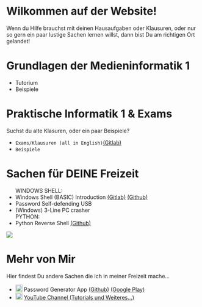 <h1>Wilkommen auf der Website!</h1>
<p>Wenn du Hilfe brauchst mit deinen Hausaufgaben oder Klausuren, oder nur so gern ein paar lustige Sachen lernen willst, dann bist Du am richtigen Ort gelandet!</p>

<h1>Grundlagen der Medieninformatik 1</h1>

<ul>
  <li>Tutorium</li>
  <li>Beispiele</li>
</ul>

<h1>Praktische Informatik 1 & Exams</h1>

Suchst du alte Klasuren, oder ein paar Beispiele?
<ul>
  <li><code>Exams/Klausuren (all in English)</code><a href="https://gitlab.informatik.uni-bremen.de/s_xsipo6/university_stuff/tree/master/2.%20Praktische%20Informatik%201/Exams">(Gitlab)</a></li>
  <li><code>Beispiele</code></li>
</ul>


<h1>Sachen für DEINE Freizeit</h1>

<ul>
  WINDOWS SHELL:
  <li>Windows Shell (BASIC) Introduction <a href="https://gitlab.informatik.uni-bremen.de/s_xsipo6/university_stuff/tree/master/Etc%20in%20der%20Freizeit/Spass%20mit%20SHELL">(Gitlab)</a> <a href="https://github.com/leolion3/University_Stuff/tree/master/Etc%20in%20der%20Freizeit/Spass%20mit%20SHELL">(Github)</a></li>
  <li> Password Self-defending USB </li>
  <li> (Windows) 3-Line PC crasher </li> 
  PYTHON:
  <li> Python Reverse Shell <a href="https://github.com/leolion3/University_Stuff/tree/master/Etc%20in%20der%20Freizeit/Python%20Reverse%20Shell">(Github)</a> </li>
  </ul>
  <img src="https://github.com/leolion3/University_Stuff/blob/master/Data/Shell.PNG?raw=true">

<h1>Mehr von Mir</h1>

Hier findest Du andere Sachen die ich in meiner Freizeit mache...

<ul>
    <li><img src="https://lh3.googleusercontent.com/w_qN0qkMH9B-XmVHDn4GDEFfaISZ3ItJuwahMIqq0BfqW-3_GtLsETiG6URyOy_vKA=s180-rw" width="18" height="18"> Password Generator App <a href="https://github.com/leolion3/App-Tutorial/tree/master/Password_Generator">(Github)</a> <a href="https://play.google.com/store/apps/details?id=processing.test.password_generator">(Google Play)</a>
    <li><img src="https://yt3.ggpht.com/-vE8lalEFT0E/AAAAAAAAAAI/AAAAAAAAAKs/KLVzTlDF7jo/s100-mo-c-c0xffffffff-rj-k-no/photo.jpg" width="18" height="18">  <a href="https://www.YouTube.com/c/StrongLions">YouTube Channel (Tutorials und Weiteres...)</a></li>


  <code>
</code>

